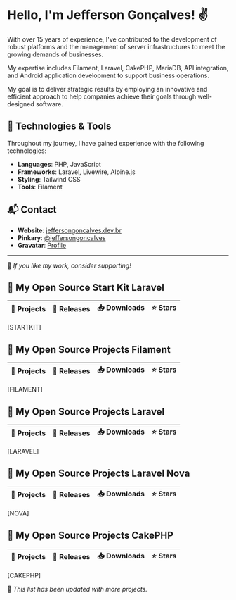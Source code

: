 # Hello, I'm Jefferson Gonçalves! ✌️

With over 15 years of experience, I've contributed to the development of robust platforms and the management of server infrastructures to meet the growing demands of businesses.

My expertise includes Filament, Laravel, CakePHP, MariaDB, API integration, and Android application development to support business operations.

My goal is to deliver strategic results by employing an innovative and efficient approach to help companies achieve their goals through well-designed software.

## 🚀 Technologies & Tools

Throughout my journey, I have gained experience with the following technologies:

- **Languages**: PHP, JavaScript
- **Frameworks**: Laravel, Livewire, Alpine.js
- **Styling**: Tailwind CSS
- **Tools**: Filament

## 📬 Contact

- **Website**: [jeffersongoncalves.dev.br](https://jeffersongoncalves.dev.br)
- **Pinkary**: [@jeffersongoncalves](https://pinkary.com/@jeffersongoncalves)
- **Gravatar**: [Profile](https://gravatar.com/jeffersonsimaogoncalves)

---

🎯 *If you like my work, consider supporting!*

## 🚀 My Open Source Start Kit Laravel

| 🎁 Projects | 🚀 Releases | 📥 Downloads | ⭐ Stars |
|-------------|-------------|--------------|---------|
[STARTKIT]

## 🚀 My Open Source Projects Filament

| 🎁 Projects | 🚀 Releases | 📥 Downloads | ⭐ Stars |
|-------------|-------------|--------------|---------|
[FILAMENT]

## 🚀 My Open Source Projects Laravel

| 🎁 Projects | 🚀 Releases | 📥 Downloads | ⭐ Stars |
|-------------|-------------|--------------|---------|
[LARAVEL]

## 🚀 My Open Source Projects Laravel Nova

| 🎁 Projects | 🚀 Releases | 📥 Downloads | ⭐ Stars |
|-------------|-------------|--------------|---------|
[NOVA]

## 🚀 My Open Source Projects CakePHP

| 🎁 Projects | 🚀 Releases | 📥 Downloads | ⭐ Stars |
|-------------|-------------|--------------|---------|
[CAKEPHP]

📌 *This list has been updated with more projects.*
